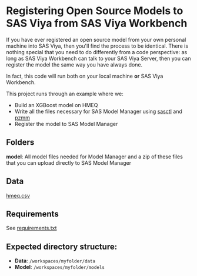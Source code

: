 # Registering Open Source Models to SAS Viya from SAS Viya Workbench

If you have ever registered an open source model from your own personal machine into SAS Viya, then you'll find the process to be identical. 
There is nothing special that you need to do differently from a code perspective: as long as SAS Viya Workbench can talk to your SAS Viya Server, 
then you can register the model the same way you have always done. 

In fact, this code will run both on your local machine **or** SAS Viya Workbench.

This project runs through an example where we:

* Build an XGBoost model on HMEQ
* Write all the files necessary for SAS Model Manager using [sasctl](https://sassoftware.github.io/python-sasctl/api/sasctl.html) and [pzmm](https://sassoftware.github.io/python-sasctl/api/sasctl.pzmm.html)
* Register the model to SAS Model Manager

## Folders
**model**: All model files needed for Model Manager and a zip of these files that you can upload directly to SAS Model Manager

## Data
[hmeq.csv](https://support.sas.com/documentation/onlinedoc/viya/examples.htm)

## Requirements
See [requirements.txt](./requirements.txt)

## Expected directory structure:

- **Data**: `/workspaces/myfolder/data`
- **Model**: `/workspaces/myfolder/models`
